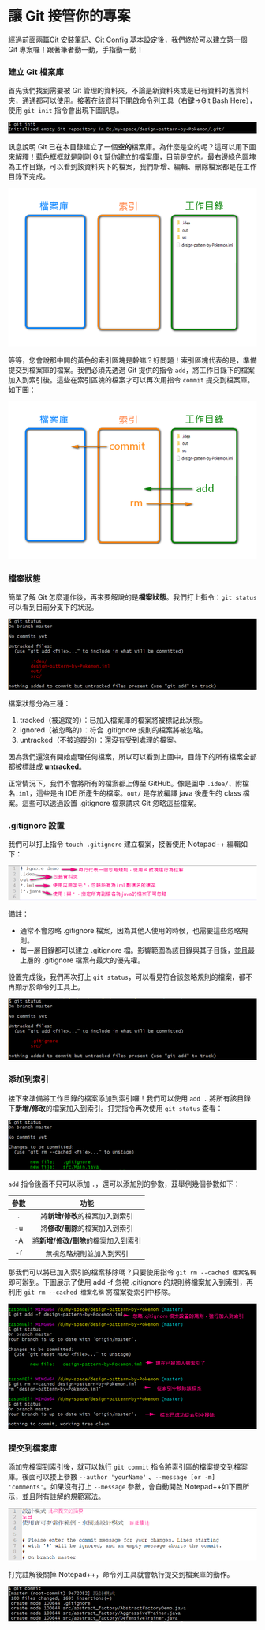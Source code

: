 # 讓 Git 接管你的專案

經過前面兩篇[Git 安裝筆記](1_Git_Install.md "還沒安裝嗎？快進去瞧瞧！")、[Git Config 基本設定](2_Git_Config_Basic.md "還沒完成基本設定嗎？快進去瞧瞧！")後，我們終於可以建立第一個 Git 專案囉！跟著筆者動一動，手指動一動！

### 建立 Git 檔案庫
首先我們找到需要被 Git 管理的資料夾，不論是新資料夾或是已有資料的舊資料夾，通通都可以使用。接著在該資料下開啟命令列工具（右鍵→Git Bash Here），使用 `git init` 指令會出現下圖訊息。

![init demo](/1_Basic/Git/Image/3_Git_Local_Repository1.png "init demo")

訊息說明 Git 已在本目錄建立了一個**空的**檔案庫。為什麼是空的呢？這可以用下圖來解釋！藍色框框就是剛剛 Git 幫你建立的檔案庫，目前是空的。最右邊綠色區塊為工作目錄，可以看到該資料夾下的檔案，我們新增、編輯、刪除檔案都是在工作目錄下完成。

![Git Basic1](/1_Basic/Git/Image/Git_Basic1.png "Git Basic1")


等等，您會說那中間的黃色的索引區塊是幹嘛？好問題！索引區塊代表的是，準備提交到檔案庫的檔案。我們必須先透過 Git 提供的指令 `add`，將工作目錄下的檔案加入到索引後。這些在索引區塊的檔案才可以再次用指令 `commit` 提交到檔案庫。如下圖：

![Git Basic2](/1_Basic/Git/Image/Git_Basic2.png "Git Basic2")

### 檔案狀態
簡單了解 Git 怎麼運作後，再來要解說的是**檔案狀態**。我們打上指令：`git status` 可以看到目前分支下的狀況。

![status before ignore setting demo](/1_Basic/Git/Image/3_Git_Local_Repository2.png "status before ignore setting demo")

檔案狀態分為三種：
1. tracked（被追蹤的）：已加入檔案庫的檔案將被標記此狀態。
2. ignored（被忽略的）：符合 .gitignore 規則的檔案將被忽略。
3. untracked（不被追蹤的）：還沒有受到處理的檔案。

因為我們還沒有開始處理任何檔案，所以可以看到上圖中，目錄下的所有檔案全部都被標註成 **untracked**。

正常情況下，我們不會將所有的檔案都上傳至 GitHub。像是圖中 `.idea/`、附檔名`.iml`，這些是由 IDE 所產生的檔案。`out/` 是存放編譯 java 後產生的 class 檔案。這些可以透過設置 .gitignore 檔來請求 Git 忽略這些檔案。

### .gitignore 設置
我們可以打上指令 `touch .gitignore` 建立檔案，接著使用 Notepad++ 編輯如下：

![ignore setting demo](/1_Basic/Git/Image/3_Git_Local_Repository3.png "ignore setting demo")

備註：
* 通常不會忽略 .gitignore 檔案，因為其他人使用的時候，也需要這些忽略規則。
* 每一層目錄都可以建立 .gitignore 檔。影響範圍為該目錄與其子目錄，並且最上層的 .gitignore 檔案有最大的優先權。

設置完成後，我們再次打上 `git status`，可以看見符合該忽略規則的檔案，都不再顯示於命令列工具上。

![status after ignore setting demo](/1_Basic/Git/Image/3_Git_Local_Repository4.png "status after ignore setting demo")

### 添加到索引
接下來準備將工作目錄的檔案添加到索引囉！我們可以使用 `add .` 將所有該目錄下**新增/修改**的檔案加入到索引。打完指令再次使用 `git status` 查看：

![status after add demo](/1_Basic/Git/Image/3_Git_Local_Repository5.png "status after add demo")

`add` 指令後面不只可以添加 `.`，還可以添加別的參數，茲舉例幾個參數如下：

參數 | 功能
:-: | :-:
. | 將**新增/修改**的檔案加入到索引
-u | 將**修改/刪除**的檔案加入到索引
-A | 將**新增/修改/刪除**的檔案加入到索引
-f | 無視忽略規則並加入到索引

那我們可以將已加入索引的檔案移除嗎？只要使用指令 `git rm --cached 檔案名稱` 即可辦到。下圖展示了使用 add -f 忽視 .gitignore 的規則將檔案加入到索引，再利用 `git rm --cached 檔案名稱` 將檔案從索引中移除。

![add -f and rm --cached demo](/1_Basic/Git/Image/3_Git_Local_Repository8.png "add -f and rm --cached demo")

### 提交到檔案庫
添加完檔案到索引後，就可以執行 `git commit`  指令將索引區的檔案提交到檔案庫。後面可以接上參數 `--author 'yourName'` 、`--message [or -m] 'comments'`。如果沒有打上 `--message` 參數，會自動開啟 Notepad++如下圖所示，並且附有註解的規範寫法。

![commit demo](/1_Basic/Git/Image/3_Git_Local_Repository6.png "commit demo")

打完註解後關掉 Notepad++，命令列工具就會執行提交到檔案庫的動作。

![commit demo1](/1_Basic/Git/Image/3_Git_Local_Repository7.png "commit demo1")

